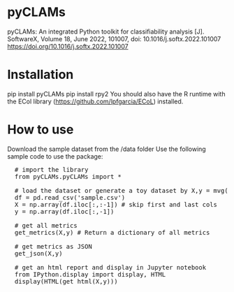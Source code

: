 # pyCLAMs

pyCLAMs: An integrated Python toolkit for classifiability analysis [J]. SoftwareX, Volume 18, June 2022, 101007, doi: 10.1016/j.softx.2022.101007  
https://doi.org/10.1016/j.softx.2022.101007

# Installation 

pip install pyCLAMs
pip install rpy2
You should also have the R runtime with the ECol library (https://github.com/lpfgarcia/ECoL) installed.

# How to use 

Download the sample dataset from the /data folder
Use the following sample code to use the package:

<pre>
  # import the library
  from pyCLAMs.pyCLAMs import *

  # load the dataset or generate a toy dataset by X,y = mvg(md = 2)
  df = pd.read_csv('sample.csv')
  X = np.array(df.iloc[:,:-1]) # skip first and last cols
  y = np.array(df.iloc[:,-1])

  # get all metrics
  get_metrics(X,y) # Return a dictionary of all metrics

  # get metrics as JSON
  get_json(X,y)

  # get an html report and display in Jupyter notebook
  from IPython.display import display, HTML
  display(HTML(get_html(X,y)))
</pre>

